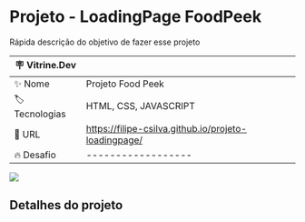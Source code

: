 # Projeto - LoadingPage FoodPeek

Rápida descrição do objetivo de fazer esse projeto

| :placard: Vitrine.Dev |     |
| -------------  | --- |
| :sparkles: Nome        | Projeto Food Peek
| :label: Tecnologias | HTML, CSS, JAVASCRIPT
| :rocket: URL         | https://filipe-csilva.github.io/projeto-loadingpage/
| :fire: Desafio     | ------------------

<!-- Inserir imagem com a #vitrinedev ao final do link -->
![](https://cdn.discordapp.com/attachments/769394667531534386/1113535377907654797/image.png)

## Detalhes do projeto

